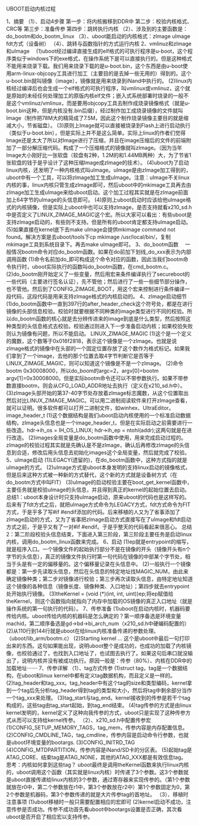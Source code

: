 UBOOT启动内核过程 

1、摘要
（1）、启动4步骤
第一步：将内核搬移到DDR中
第二步：校验内核格式、CRC等
第三步：准备传参
第四步：跳转执行内核
（2）、涉及到的主要函数是：do_bootm和do_bootm_linux
（3）、uboot能启动的内核格式：zImage uImage fdt方式（设备树）
（4）、跳转与函数指针的方式运行内核
2、vmlinuz和zImage和uImage　
(1)uboot经过编译直接生成的elf格式的可执行程序是u-boot，这个程序类似于windows下的exe格式，在操作系统下是可以直接执行的。但是这种格式不能用来烧录下载。我们用来烧录下载的是u-boot.bin，这个东西是由u-boot使用arm-linux-objcopy工具进行加工（主要目的是去掉一些无用的）得到的。这个u-boot.bin就叫镜像（image），镜像就是用来烧录到iNand中执行的。
(2)linux内核经过编译后也会生成一个elf格式的可执行程序，叫vmlinux或vmlinuz，这个就是原始的未经任何处理加工的原版内核elf文件；嵌入式系统部署时烧录的一般不是这个vmlinuz/vmlinux，而是要用objcopy工具去制作成烧录镜像格式（就是u-boot.bin这种，但是内核没有.bin后缀），经过制作加工成烧录镜像的文件就叫Image（制作把78M大的精简成了7.5M，因此这个制作烧录镜像主要目的就是缩减大小，节省磁盘）。
(3)原则上Image就可以直接被烧录到Flash上进行启动执行（类似于u-boot.bin），但是实际上并不是这么简单。实际上linux的作者们觉得Image还是太大了所以对Image进行了压缩，并且在image压缩后的文件的前端附加了一部分解压缩代码。构成了一个压缩格式的镜像就叫zImage。（因为当年Image大小刚好比一张软盘（软盘有2种，1.2M的和1.44MB两种）大，为了节省1张软盘的钱于是乎设计了这种压缩Image成zImage的技术）。
(4)uboot为了启动linux内核，还发明了一种内核格式叫uImage。uImage是由zImage加工得到的，uboot中有一个工具，可以将zImage加工生成uImage。注意：uImage不关linux内核的事，linux内核只管生成zImage即可，然后uboot中的mkimage工具再去由zImage加工生成uImage来给uboot启动。这个加工过程其实就是在zImage前面加上64字节的uImage的头信息即可。
(4)原则上uboot启动时应该给他uImage格式的内核镜像，但是实际上uboot中也可以支持zImage，是否支持就看x210_sd.h中是否定义了LINUX_ZIMAGE_MAGIC这个宏。所以大家可以看出：有些uboot是支持zImage启动的，有些则不支持。但是所有的uboot肯定都支持uImage启动。
(5)如果直接在kernel底下去make uImage会提供mkimage command not found。解决方案是去uboot/tools下cp mkimage /usr/local/bin/，复制mkimage工具到系统目录下。再去make uImage即可。
3、do_bootm函数
　一般情况bootm命令对应do_bootm函数。如果在do前加下划线_do_xxx表示为内部调用函数
(1)命令名前加do_即可构成这个命令对应的函数，因此当我们bootm命令执行时，uboot实际执行的函数叫do_bootm函数，在cmd_bootm.c。
(2)do_bootm刚开始定义了一些变量，然后用宏来条件编译执行了secureboot的一些代码（主要进行签名认证），先不管他；然后进行了一些一些细节部分操作，也不管他。然后到了CONFIG_ZIMAGE_BOOT，用这个宏来控制进行条件编译一段代码，这段代码是用来支持zImage格式的内核启动的。
4、zImage启动细节
(1)do_bootm函数中一直到397行的after_header_check这个符号处，都是在进行镜像的头部信息校验。校验时就要根据不同种类的image类型进行不同的校验。所以do_bootm函数的核心就是去分辨传进来的image到底是什么类型，然后按照这种类型的头信息格式去校验。校验通过则进入下一步准备启动内核；如果校验失败则认为镜像有问题，所以不能启动。
LINUX_ZIMAGE_MAGIC
(1)这个是一个定义的魔数，这个数等于0x016f2818，表示这个镜像是一个zImage。也就是说zImage格式的镜像中在头部的一个固定位置存放了这个数作为格式标记。如果我们拿到了一个image，去他的那个位置去取4字节判断它是否等于LINUX_ZIMAGE_MAGIC，则可以知道这个镜像是不是一个zImage。
(2)命令 bootm 0x30008000，所以do_boom的argc=2，argv[0]=bootm argv[1]=0x30008000。但是实际bootm命令还可以不带参数执行。如果不带参数直接bootm，则会从CFG_LOAD_ADDR地址去执行（定义在x210_sd.h中）。
(3)zImage头部开始的第37-40字节处存放着zImage标志魔数，从这个位置取出然后对比LINUX_ZIMAGE_MAGIC。可以用二进制阅读软件来打开zImage查看，就可以证明。很多软件都可以打开二进制文件，如winhex、UltraEditor。
image_header_t
(1)这个数据结构是我们uboot启动内核使用的一个标准启动数据结构，zImage头信息也是一个image_header_t，但是在实际启动之前需要进行一些改造。hdr->ih_os = IH_OS_LINUX;
hdr->ih_ep = ntohl(addr);这两句就是在进行改造。
(2)images全局变量是do_bootm函数中使用，用来完成启动过程的。zImage的校验过程其实就是先确认是不是zImage，确认后再修改zImage的头信息到合适，修改后用头信息去初始化images这个全局变量，然后就完成了校验。
5、uImage启动
(1)LEGACY(遗留的)，在do_bootm函数中，这种方式指的就是uImage的方式。
(2)uImage方式是uboot本身发明的支持linux启动的镜像格式，但是后来这种方式被一种新的方式替代，这个新的方式就是设备树方式（在do_bootm方式中叫FIT）
(3)uImage的启动校验主要在boot_get_kernel函数中，主要任务就是校验uImage的头信息，并且得到真正的kernel的起始位置去启动。
总结1：uboot本身设计时只支持uImage启动，原来uboot的代码也是这样写的。后来有了fdt方式之后，就把uImage方式命令为LEGACY方式，fdt方式命令为FIT方式，于是乎多了写#if #endif添加的代码。后来移植的人又为了省事添加了zImage启动的方式，又为了省事把zImage启动方式直接写在了uImage和fdt启动方式之前，于是乎又有了一对#if #endif。于是乎整天的代码看起来很恶心。
总结2：第二阶段校验头信息结束，下面进入第三阶段，第三阶段主要任务是启动linux内核，调用do_bootm_linux函数来完成。
6、启动
(1)ep就是entrypoint的缩写，就是程序入口。一个镜像文件的起始执行部分不是在镜像的开头（镜像开头有n个字节的头信息），真正的镜像文件执行时第一句代码在镜像的中部某个字节处，相当于头是有一定的偏移量的。这个偏移量记录在头信息中。
(2)一般执行一个镜像都是：第一步先读取头信息，然后在头信息的特定地址找MAGIC_NUM，由此来确定镜像种类；第二步对镜像进行校验；第三步再次读取头信息，由特定地址知道这个镜像的各种信息（镜像长度、镜像种类、入口地址）；第四步就去entrypoint处开始执行镜像。
(3)theKernel = (void (*)(int, int, uint))ep;将ep赋值给theKernel，则这个函数指向就指向了内存中加载的OS镜像的真正入口地址（就是操作系统的第一句执行的代码）。
7、传参准备
(1)uboot在启动内核时，机器码要传给内核。uboot传给内核的机器码是怎么确定的？第一顺序备选是环境变量machid，第二顺序备选是gd->bd->bi_arch_num（x210_sd.h中硬编码配置的）
(2)从110行到144行就是uboot在给linux内核准备传递的参数处理。（uboot/lib_arm/bootm.c）
(2)Starting kernel ... 这个是uboot中最后一句打印出来的东西。这句如果能出现，说明uboot整个是成功的，也成功的加载了内核镜像，也校验通过了，也找到入口地址了，也试图去执行了。如果这句后串口就没输出了，说明内核并没有被成功执行。原因一般是：传参（80%）、内核在DDR中的加载地址·······
7、传参详解
（1）、tag方式传参
(1)struct tag，tag是一个数据结构，在uboot和linux kernel中都有定义tag数据机构，而且定义是一样的。
(2)tag_header和tag_xxx。tag_header中有这个tag的size和类型编码，kernel拿到一个tag后先分析tag_header得到tag的类型和大小，然后将tag中剩余部分当作一个tag_xxx来处理。
(3)tag_start与tag_end。kernel接收到的传参是若干个tag构成的，这些tag由tag_start起始，到tag_end结束。
(4)tag传参的方式是由linux kernel发明的，kernel定义了这种向我传参的方式，uboot只是实现了这种传参方式从而可以支持给kernel传参。
（2）、x210_sd.h中配置传参宏
(1)CONFIG_SETUP_MEMORY_TAGS，tag_mem，传参内容是内存配置信息。
(2)CONFIG_CMDLINE_TAG，tag_cmdline，传参内容是启动命令行参数，也就是uboot环境变量的bootargs.
(3)CONFIG_INITRD_TAG
(4)CONFIG_MTDPARTITION，传参内容是iNand/SD卡的分区表。
(5)起始tag是ATAG_CORE、结束tag是ATAG_NONE，其他的ATAG_XXX都是有效信息tag。
思考：内核如何拿到这些tag？
uboot最终是调用theKernel函数来执行linux内核的，uboot调用这个函数（其实就是linux内核）时传递了3个参数。这3个参数就是uboot直接传递给linux内核的3个参数，通过寄存器来实现传参的。（第1个参数就放在r0中，第二个参数放在r1中，第3个参数放在r2中）第1个参数固定为0，第2个参数是机器码，第3个参数传递的就是大片传参tag的首地址。
（3）、移植时注意事项
(1)uboot移植时一般只需要配置相应的宏即可
(2)kernel启动不成功，注意传参是否成功。传参不成功首先看uboot中bootargs设置是否正确，其次看uboot是否开启了相应宏以支持传参。